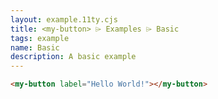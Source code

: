 ```yaml
---
layout: example.11ty.cjs
title: <my-button> ⌲ Examples ⌲ Basic
tags: example
name: Basic
description: A basic example
---
```

<my-button label="Hello World!"></my-button>

```html
<my-button label="Hello World!"></my-button>
```